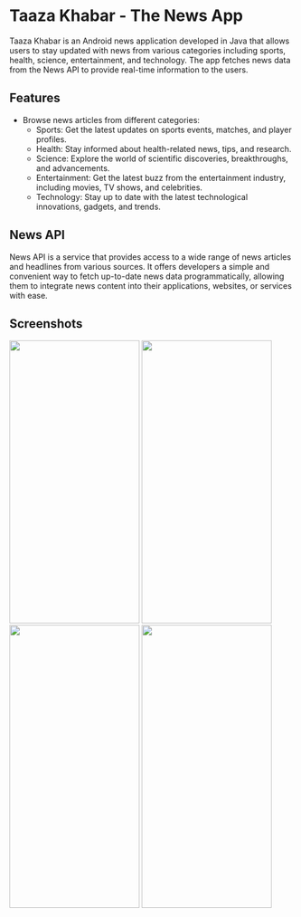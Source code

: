 
# Taaza Khabar - The News App

Taaza Khabar is an Android news application developed in Java that allows users to stay updated with news from various categories including sports, health, science, entertainment, and technology. The app fetches news data from the News API to provide real-time information to the users.

## Features

- Browse news articles from different categories:
  - Sports: Get the latest updates on sports events, matches, and player profiles.
  - Health: Stay informed about health-related news, tips, and research.
  - Science: Explore the world of scientific discoveries, breakthroughs, and advancements.
  - Entertainment: Get the latest buzz from the entertainment industry, including movies, TV shows, and celebrities.
  - Technology: Stay up to date with the latest technological innovations, gadgets, and trends.
 
  
## News API

News API is a service that provides access to a wide range of news articles and headlines from various sources. It offers developers a simple and convenient way to fetch up-to-date news data programmatically, allowing them to integrate news content into their applications, websites, or services with ease.


## Screenshots

<img src="https://i.imgur.com/fRuLXpe.jpg" height="500" width="230" >    <img src="https://i.imgur.com/Yg5oaR2.jpg" height="500" width="230" >  
<img src="https://i.imgur.com/AplifdS.jpg" height="500" width="230" >    <img src="https://i.imgur.com/z7Gb5hL.jpg" height="500" width="230" >






